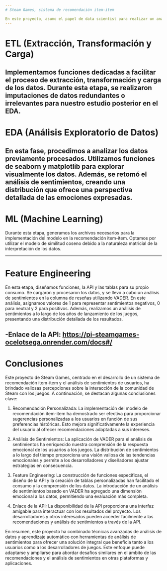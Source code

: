 ```yaml
---
# Steam Games, sistema de recomendación item-item

En este proyecto, asumo el papel de data scientist para realizar un análisis profundo de los sentimientos expresados por los usuarios de Steam en relación con los juegos, considerando aspectos como género, desarrollador y año de lanzamiento. Además, se ha desarrollado un MVP que incluye un modelo de recomendación item-item y un modelo NLP. En este contexto, hemos utilizado VADER para el análisis de sentimientos, proporcionando una interpretación numérica de las emociones expresadas.
---
```

# ETL (Extracción, Transformación y Carga)

Implementamos funciones dedicadas a facilitar el proceso de extracción, transformación y carga de los datos. Durante esta etapa, se realizaron imputaciones de datos redundantes o irrelevantes para nuestro estudio posterior en el EDA.
---
# EDA (Análisis Exploratorio de Datos)

En esta fase, procedimos a analizar los datos previamente procesados. Utilizamos funciones de seaborn y matplotlib para explorar visualmente los datos. Además, se retomó el análisis de sentimientos, creando una distribución que ofrece una perspectiva detallada de las emociones expresadas.
---
# ML  (Machine Learning)

Durante esta etapa, generamos los archivos necesarios para la implementación del modelo en la recomendación item-item. Optamos por utilizar el modelo de similitud coseno debido a la naturaleza matricial de la interpretación de los datos.

---

# Feature Engineering

En esta etapa, diseñamos funciones, la API y las tablas para su propio consumo. Se cargaron y procesaron los datos, y se llevó a cabo un análisis de sentimientos en la columna de reseñas utilizando VADER. En este análisis, asignamos valores de 1 para representar sentimientos negativos, 0 para neutral y 2 para positivos. Además, realizamos un análisis de sentimientos a lo largo de los años de lanzamiento de los juegos, presentando una distribución detallada de los resultados.


-Enlace de la API:
https://pi-steamgames-ocelotsega.onrender.com/docs#/
---  

# Conclusiones 
Este proyecto de Steam Games, centrado en el desarrollo de un sistema de recomendación item-item y el análisis de sentimientos de usuarios, ha brindado valiosas percepciones sobre la interacción de la comunidad de Steam con los juegos. A continuación, se destacan algunas conclusiones clave:

1. Recomendación Personalizada: La implementación del modelo de recomendación item-item ha demostrado ser efectiva para proporcionar sugerencias personalizadas a los usuarios en función de sus preferencias históricas. Esto mejora significativamente la experiencia del usuario al ofrecer recomendaciones adaptadas a sus intereses.

2. Análisis de Sentimientos: La aplicación de VADER para el análisis de sentimientos ha enriquecido nuestra comprensión de la respuesta emocional de los usuarios a los juegos. La distribución de sentimientos a lo largo del tiempo proporciona una visión valiosa de las tendencias emocionales y permite a los desarrolladores y diseñadores ajustar estrategias en consecuencia.

3. Feature Engineering: La construcción de funciones específicas, el diseño de la API y la creación de tablas personalizadas han facilitado el consumo y la comprensión de los datos. La introducción de un análisis de sentimientos basado en VADER ha agregado una dimensión emocional a los datos, permitiendo una evaluación más completa.

4. Enlace de la API: La disponibilidad de la API proporciona una interfaz amigable para interactuar con los resultados del proyecto. Los desarrolladores y otros interesados pueden acceder fácilmente a las recomendaciones y análisis de sentimientos a través de la API.

En resumen, este proyecto ha combinado técnicas avanzadas de análisis de datos y aprendizaje automático con herramientas de análisis de sentimientos para ofrecer una solución integral que beneficia tanto a los usuarios como a los desarrolladores de juegos. Este enfoque puede adaptarse y ampliarse para abordar desafíos similares en el ámbito de las recomendaciones y el análisis de sentimientos en otras plataformas y aplicaciones.

